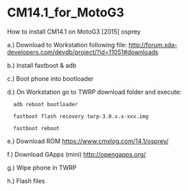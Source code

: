 # CM14.1_for_MotoG3
How to install CM14.1 on MotoG3 [2015] osprey

a.) Download to Workstation following file:
http://forum.xda-developers.com/devdb/project/?id=11051#downloads

b.) Install fastboot & adb

c.) Boot phone into bootloader

d.) On Workstation go to TWRP download folder and execute:

      adb reboot bootloader
      
      fastboot flash recovery twrp-3.0.x.x-xxx.img
      
      fastboot reboot

e.) Download ROM
https://www.cmxlog.com/14.1/osprey/

f.) Download GApps (mini)
http://opengapps.org/

g.) Wipe phone in TWRP

h.) Flash files
